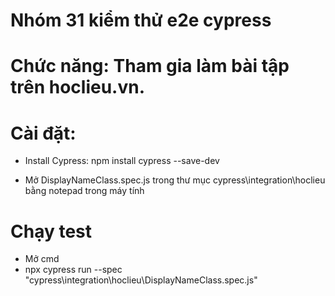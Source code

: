 # Nhóm 31 kiểm thử e2e cypress

# Chức năng: Tham gia làm bài tập trên hoclieu.vn.
# Cài đặt:

  - Install Cypress: npm install cypress --save-dev

  - Mở DisplayNameClass.spec.js trong thư mục cypress\integration\hoclieu bằng notepad trong máy tính

# Chạy test
  - Mở cmd
  - npx cypress run --spec "cypress\integration\hoclieu\DisplayNameClass.spec.js"
